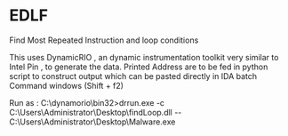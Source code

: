 # EDLF
Find Most Repeated Instruction and loop conditions 

This uses DynamicRIO , an dynamic instrumentation toolkit very similar to Intel Pin , to generate the data. Printed Address are to be fed in python script to construct output which can be pasted directly in IDA batch Command windows (Shift + f2)

Run as : C:\dynamorio\bin32>drrun.exe -c C:\Users\Administrator\Desktop\findLoop.dll -- C:\Users\Administrator\Desktop\Malware.exe
